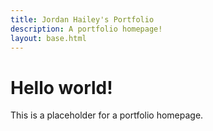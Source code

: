 ```yaml
---
title: Jordan Hailey's Portfolio
description: A portfolio homepage!
layout: base.html
---
```


# Hello world!

This is a placeholder for a portfolio homepage.
